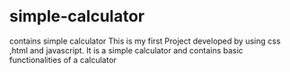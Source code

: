 # simple-calculator
contains simple calculator
 This is my first Project developed by using css ,html and javascript. It is a simple calculator and contains basic functionalities of a calculator
